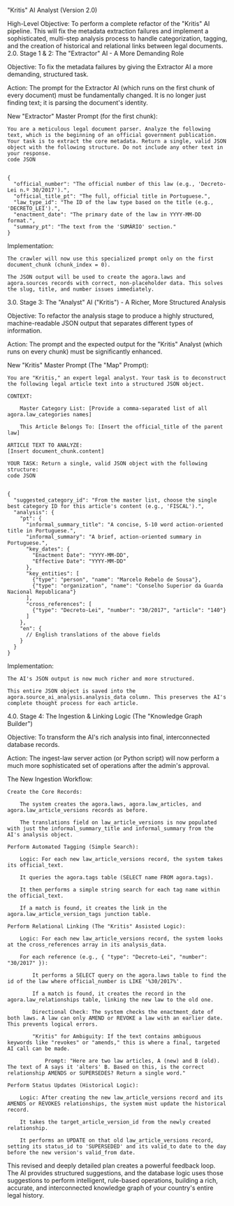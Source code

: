 "Kritis" AI Analyst (Version 2.0)

High-Level Objective:
To perform a complete refactor of the "Kritis" AI pipeline. This will fix the metadata extraction failures and implement a sophisticated, multi-step analysis process to handle categorization, tagging, and the creation of historical and relational links between legal documents.
2.0. Stage 1 & 2: The "Extractor" AI - A More Demanding Role

Objective: To fix the metadata failures by giving the Extractor AI a more demanding, structured task.

Action: The prompt for the Extractor AI (which runs on the first chunk of every document) must be fundamentally changed. It is no longer just finding text; it is parsing the document's identity.

New "Extractor" Master Prompt (for the first chunk):

    You are a meticulous legal document parser. Analyze the following text, which is the beginning of an official government publication. Your task is to extract the core metadata. Return a single, valid JSON object with the following structure. Do not include any other text in your response.
    code JSON

        
    {
      "official_number": "The official number of this law (e.g., 'Decreto-Lei n.º 30/2017').",
      "official_title_pt": "The full, official title in Portuguese.",
      "law_type_id": "The ID of the law type based on the title (e.g., 'DECRETO_LEI').",
      "enactment_date": "The primary date of the law in YYYY-MM-DD format.",
      "summary_pt": "The text from the 'SUMÁRIO' section."
    }

      

Implementation:

    The crawler will now use this specialized prompt only on the first document_chunk (chunk_index = 0).

    The JSON output will be used to create the agora.laws and agora.sources records with correct, non-placeholder data. This solves the slug, title, and number issues immediately.

3.0. Stage 3: The "Analyst" AI ("Kritis") - A Richer, More Structured Analysis

Objective: To refactor the analysis stage to produce a highly structured, machine-readable JSON output that separates different types of information.

Action: The prompt and the expected output for the "Kritis" Analyst (which runs on every chunk) must be significantly enhanced.

New "Kritis" Master Prompt (The "Map" Prompt):

    You are "Kritis," an expert legal analyst. Your task is to deconstruct the following legal article text into a structured JSON object.

    CONTEXT:

        Master Category List: [Provide a comma-separated list of all agora.law_categories names]

        This Article Belongs To: [Insert the official_title of the parent law]

    ARTICLE TEXT TO ANALYZE:
    [Insert document_chunk.content]

    YOUR TASK: Return a single, valid JSON object with the following structure:
    code JSON

        
    {
      "suggested_category_id": "From the master list, choose the single best category ID for this article's content (e.g., 'FISCAL').",
      "analysis": {
        "pt": {
          "informal_summary_title": "A concise, 5-10 word action-oriented title in Portuguese.",
          "informal_summary": "A brief, action-oriented summary in Portuguese.",
          "key_dates": {
            "Enactment Date": "YYYY-MM-DD",
            "Effective Date": "YYYY-MM-DD"
          },
          "key_entities": [
            {"type": "person", "name": "Marcelo Rebelo de Sousa"},
            {"type": "organization", "name": "Conselho Superior da Guarda Nacional Republicana"}
          ],
          "cross_references": [
            {"type": "Decreto-Lei", "number": "30/2017", "article": "140"}
          ]
        },
        "en": {
          // English translations of the above fields
        }
      }
    }

      

Implementation:

    The AI's JSON output is now much richer and more structured.

    This entire JSON object is saved into the agora.source_ai_analysis.analysis_data column. This preserves the AI's complete thought process for each article.

4.0. Stage 4: The Ingestion & Linking Logic (The "Knowledge Graph Builder")

Objective: To transform the AI's rich analysis into final, interconnected database records.

Action: The ingest-law server action (or Python script) will now perform a much more sophisticated set of operations after the admin's approval.

The New Ingestion Workflow:

    Create the Core Records:

        The system creates the agora.laws, agora.law_articles, and agora.law_article_versions records as before.

        The translations field on law_article_versions is now populated with just the informal_summary_title and informal_summary from the AI's analysis object.

    Perform Automated Tagging (Simple Search):

        Logic: For each new law_article_versions record, the system takes its official_text.

        It queries the agora.tags table (SELECT name FROM agora.tags).

        It then performs a simple string search for each tag name within the official_text.

        If a match is found, it creates the link in the agora.law_article_version_tags junction table.

    Perform Relational Linking (The "Kritis" Assisted Logic):

        Logic: For each new law_article_versions record, the system looks at the cross_references array in its analysis_data.

        For each reference (e.g., { "type": "Decreto-Lei", "number": "30/2017" }):

            It performs a SELECT query on the agora.laws table to find the id of the law where official_number is LIKE '%30/2017%'.

            If a match is found, it creates the record in the agora.law_relationships table, linking the new law to the old one.

            Directional Check: The system checks the enactment_date of both laws. A law can only AMEND or REVOKE a law with an earlier date. This prevents logical errors.

            "Kritis" for Ambiguity: If the text contains ambiguous keywords like "revokes" or "amends," this is where a final, targeted AI call can be made.

                Prompt: "Here are two law articles, A (new) and B (old). The text of A says it 'alters' B. Based on this, is the correct relationship AMENDS or SUPERSEDES? Return a single word."

    Perform Status Updates (Historical Logic):

        Logic: After creating the new law_article_versions record and its AMENDS or REVOKES relationships, the system must update the historical record.

        It takes the target_article_version_id from the newly created relationship.

        It performs an UPDATE on that old law_article_versions record, setting its status_id to 'SUPERSEDED' and its valid_to date to the day before the new version's valid_from date.

This revised and deeply detailed plan creates a powerful feedback loop. The AI provides structured suggestions, and the database logic uses those suggestions to perform intelligent, rule-based operations, building a rich, accurate, and interconnected knowledge graph of your country's entire legal history.